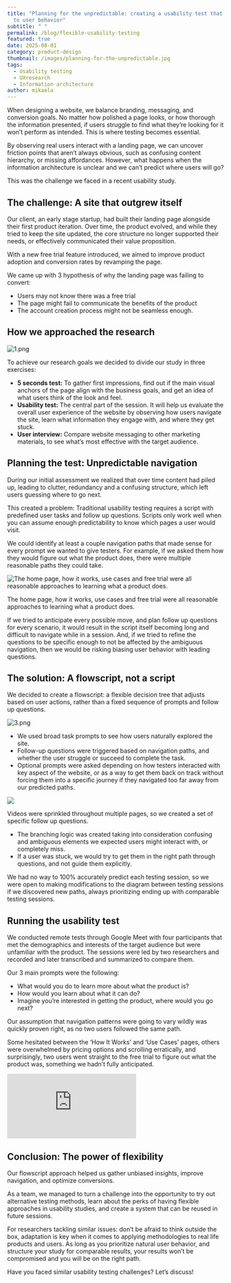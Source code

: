 ```yaml
---
title: "Planning for the unpredictable: creating a usability test that adjusts
  to user behavior"
subtitle: " "
permalink: /blog/flexible-usability-testing
featured: true
date: 2025-08-01
category: product-design
thumbnail: /images/planning-for-the-unpredictable.jpg
tags:
  - Usability testing
  - UXresearch
  - Information architecture
author: mikaela
---
```

When designing a website, we balance branding, messaging, and conversion goals. No matter how polished a page looks, or how thorough the information presented, if users struggle to find what they’re looking for it won’t perform as intended. This is where testing becomes essential.

By observing real users interact with a landing page, we can uncover friction points that aren’t always obvious, such as confusing content hierarchy, or missing affordances. However, what happens when the information architecture is unclear and we can’t predict where users will go?

This was the challenge we faced in a recent usability study.

## The challenge: A site that outgrew itself

Our client, an early stage startup, had built their landing page alongside their first product iteration. Over time, the product evolved, and while they tried to keep the site updated, the core structure no longer supported their needs, or effectively communicated their value proposition.

With a new free trial feature introduced, we aimed to improve product adoption and conversion rates by revamping the page.

We came up with 3 hypothesis of why the landing page was failing to convert:

* Users may not know there was a free trial
* The page might fail to communicate the benefits of the product
* The account creation process might not be seamless enough.

## How we approached the research

![1.png](/images/how-we-approached-the-research.png)

To achieve our research goals we decided to divide our study in three exercises:

* **5 seconds test:** To gather first impressions, find out if the main visual anchors of the page align with the business goals, and get an idea of what users think of the look and feel.
* **Usability test:** The central part of the session. It will help us evaluate the overall user experience of the website by observing how users navigate the site, learn what information they engage with, and where they get stuck.
* **User interview:** Compare website messaging to other marketing materials, to see what’s most effective with the target audience.

## Planning the test: Unpredictable navigation

During our initial assessment we realized that over time content had piled up, leading to clutter, redundancy and a confusing structure, which left users guessing where to go next.

This created a problem: Traditional usability testing requires a script with predefined user tasks and follow up questions. Scripts only work well when you can assume enough predictability to know which pages a user would visit.

We could identify at least a couple navigation paths that made sense for every prompt we wanted to give testers. For example, if we asked them how they would figure out what the product does, there were multiple reasonable paths they could take.

![The home page, how it works, use cases and free trial were all reasonable approaches to learning what a product does.](/images/the-home-page-how-it-works-use-cases-and-free-trial.png)

The home page, how it works, use cases and free trial were all reasonable approaches to learning what a product does.

If we tried to anticipate every possible move, and plan follow up questions for every scenario, it would result in the script itself becoming long and difficult to navigate while in a session. And, if we tried to refine the questions to be specific enough to not be affected by the ambiguous navigation, then we would be risking biasing user behavior with leading questions.

## The solution: A flowscript, not a script

We decided to create a flowscript: a flexible decision tree that adjusts based on user actions, rather than a fixed sequence of prompts and follow up questions.

![3.png](/images/flowscript.png)

* We used broad task prompts to see how users naturally explored the site.
* Follow-up questions were triggered based on navigation paths, and whether the user struggle or succeed to complete the task.
* Optional prompts were asked depending on how testers interacted with key aspect of the website, or as a way to get them back on track without forcing them into a specific journey if they navigated too far away from our predicted paths.

![](/images/optional-prompts-path.png)

Videos were sprinkled throughout multiple pages, so we created a set of specific follow up questions.

* The branching logic was created taking into consideration confusing and ambiguous elements we expected users might interact with, or completely miss.
* If a user was stuck, we would try to get them in the right path through questions, and not guide them explicitly.

We had no way to 100% accurately predict each testing session, so we were open to making modifications to the diagram between testing sessions if we discovered new paths, always prioritizing ending up with comparable testing sessions.

## Running the usability test

We conducted remote tests through Google Meet with four participants that met the demographics and interests of the target audience but were unfamiliar with the product. The sessions were led by two researchers and recorded and later transcribed and summarized to compare them.

Our 3 main prompts were the following:

* What would you do to learn more about what the product is?
* How would you learn about what it can do?
* Imagine you’re interested in getting the product, where would you go next?

Our assumption that navigation patterns were going to vary wildly was quickly proven right, as no two users followed the same path.

Some hesitated between the ‘How It Works’ and ‘Use Cases’ pages, others were overwhelmed by pricing options and scrolling erratically, and surprisingly, two users went straight to the free trial to figure out what the product was, something we hadn’t fully anticipated.

<div style={{ position: 'relative', paddingBottom: '56.25%', height: 0, overflow: 'hidden' }}>
  <iframe
    src="https://www.youtube.com/embed/lpLNDyZiggo?autoplay=1&mute=1&start=1"
    style={{ position: 'absolute', top: 0, left: 0, width: '100%', height: '100%' }}
    frameBorder="0"
    allow="autoplay; encrypted-media"
    allowFullScreen
  />
</div>
Recording of user’s screen while scanning the pricing page.

Having optional prompts and screen-specific follow up questions planned (”Do you feel like you know everything you need to know about this product to start using it?” “What else would you like to know?”) helped us accommodate for those cases and discover insights without need to improvise.

## Key findings

Once concluded the study the results were analyzed and compared, and we came up with the following list of key findings to address in the redesign:

![](/images/gráfico-tabla-comparativa-juvenil-colorido-pastel.png)

## Results

Based on those decisions the information architecture was simplified and restructured:

![5.gif](/images/info-arch-simplified-and-restructured.gif)

And the UI was redesigned, minimizing the amount of text and creating a more dynamic and stronger visual hierarchy:

<iframe width="560" height="315" src="https://www.youtube.com/embed/3vQH1C4N96c?si=GTBAz5Nr4XSa3xNo" title="YouTube video player" frameborder="0" allow="accelerometer; autoplay; clipboard-write; encrypted-media; gyroscope; picture-in-picture; web-share" referrerpolicy="strict-origin-when-cross-origin" allowfullscreen></iframe>

## Conclusion: The power of flexibility

Our flowscript approach helped us gather unbiased insights, improve navigation, and optimize conversions.

As a team, we managed to turn a challenge into the opportunity to try out alternative testing methods, learn about the perks of having flexible approaches in usability studies, and create a system that can be reused in future sessions.

For researchers tackling similar issues: don’t be afraid to think outside the box, adaptation is key when it comes to applying methodologies to real life products and users. As long as you prioritize natural user behavior, and structure your study for comparable results, your results won’t be compromised and you will be on the right path.

Have you faced similar usability testing challenges? Let’s discuss!

